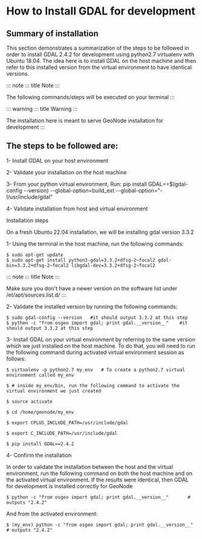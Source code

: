 # How to Install GDAL for development

## Summary of installation

This section demonstrates a summarization of the steps to be followed in order to install GDAL 2.4.2 for development using python2.7 virtualenv with Ubuntu 18.04. The idea here is to install GDAL on the host machine and then refer to this installed version from the virtual environment to have identical versions.

::: note
::: title
Note
:::

The following commands/steps will be executed on your terminal
:::

::: warning
::: title
Warning
:::

The installation here is meant to serve GeoNode installation for development
:::

## The steps to be followed are:

1- Install GDAL on your host environment

2- Validate your installation on the host machine

3- From your python virtual environment, Run: pip install GDAL==\$(gdal-config \--version) \--global-option=build_ext \--global-option=\"-I/usr/include/gdal\"

4- Validate installation from host and virtual environment

Installation steps

On a fresh Ubuntu 22.04 installation, we will be installing gdal version 3.3.2

1- Using the terminal in the host machine, run the following commands:

``` shell
$ sudo apt-get update
$ sudo apt-get install python3-gdal=3.3.2+dfsg-2~focal2 gdal-bin=3.3.2+dfsg-2~focal2 libgdal-dev=3.3.2+dfsg-2~focal2
```

::: note
::: title
Note
:::

Make sure you don\'t have a newer version on the software list under /et/apt/sources.list.d/
:::

2- Validate the installed version by running the following commands:

``` shell
$ sudo gdal-config --version   #it should output 3.3.2 at this step
$ python -c "from osgeo import gdal; print gdal.__version__"    #it should output 3.3.2 at this step
```

3- Install GDAL on your virtual environment by referring to the same version which we just installed on the host machine. To do that, you will need to run the following command during activated virtual environment session as follows:

``` shell
$ virtualenv -p python2.7 my_env   # To create a python2.7 virtual environment called my_env

$ # inside my_env/bin, run the following command to activate the virtual environment we just created

$ source activate

$ cd /home/geonode/my_env

$ export CPLUS_INCLUDE_PATH=/usr/include/gdal

$ export C_INCLUDE_PATH=/usr/include/gdal

$ pip install GDAL==2.4.2
```

4- Confirm the installation

In order to validate the installation between the host and the virtual environment, run the following command on both the host machine and on the activated virtual environment. If the results were identical, then GDAL for development is installed correctly for GeoNode

``` shell
$ python -c "from osgeo import gdal; print gdal.__version__"       # outputs "2.4.2"
```

And from the activated environment:

``` shell
$ (my_env) python -c "from osgeo import gdal; print gdal.__version__"      # outputs "2.4.2"
```
